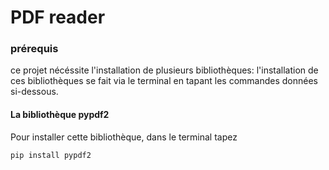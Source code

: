 # PDF reader

### prérequis

ce projet nécéssite l'installation de plusieurs bibliothèques:
l'installation de ces bibliothèques se fait via le terminal en tapant les commandes données si-dessous.

#### La bibliothèque pypdf2
Pour installer cette bibliothèque, dans le terminal tapez

```shell
pip install pypdf2
```